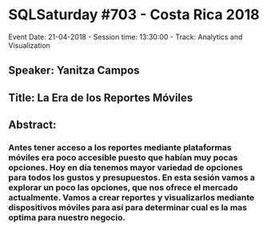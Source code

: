 # SQLSaturday #703 - Costa Rica 2018
Event Date: 21-04-2018 - Session time: 13:30:00 - Track: Analytics and Visualization
## Speaker: Yanitza Campos
## Title: La Era de los Reportes Móviles
## Abstract:
### Antes tener acceso a los reportes mediante plataformas móviles  era poco accesible puesto que habían muy pocas opciones. Hoy en día  tenemos  mayor variedad de opciones para todos los gustos y presupuestos. En esta sesión vamos a explorar un poco las opciones,  que nos ofrece el mercado actualmente. Vamos a crear reportes  y visualizarlos mediante dispositivos móviles para así para determinar cual es la mas optima para nuestro negocio.
